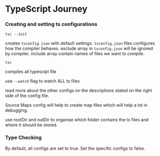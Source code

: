 # TypeScript Journey

### Creating and setting ts configurations

```
tsc --init
```

creates `tsconfig.json` with default settings.
`tsconfig.json` files configures how the compiler behaves.
exclude array in `tsconfig.json` will be ignored by compiler.
include array contain names of files we want to compile.

```
tsc
```

compiles all typescipt file

use `--watch` flag to watch ALL ts files

read more about the other configs on the descriptions stated on the right side of the config file.

Source Maps config will help to create map files which will help a lot in debugging.

use rootDir and outDir to organise which folder contains the ts files and where it should be stored.

### Type Checking

By default, all configs are set to true.
Set the specific configs to false.
